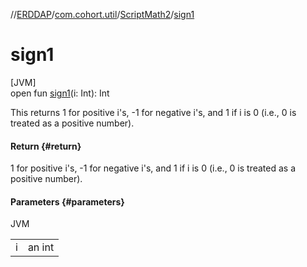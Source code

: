 //[ERDDAP](../../../index.md)/[com.cohort.util](../index.md)/[ScriptMath2](index.md)/[sign1](sign1.md)

# sign1

[JVM]\
open fun [sign1](sign1.md)(i: Int): Int

This returns 1 for positive i's, -1 for negative i's, and 1 if i is 0 (i.e., 0 is treated as a positive number).

#### Return {#return}

1 for positive i's, -1 for negative i's, and 1 if i is 0 (i.e., 0 is treated as a positive number).

#### Parameters {#parameters}

JVM

| | |
|---|---|
| i | an int |